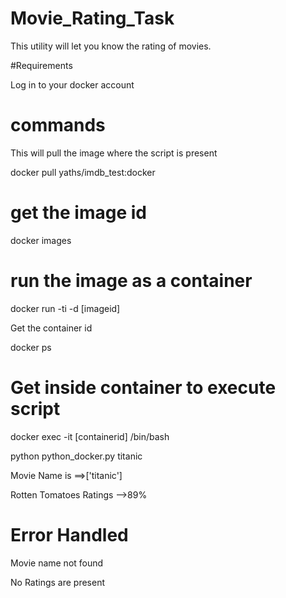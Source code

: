  # Movie_Rating_Task
 
 This utility will let you know the rating of movies.
 
 #Requirements 
 
 Log in to your docker account
 
 # commands
 
This will pull the image where the script is present

docker pull yaths/imdb_test:docker

# get the image id

docker images

# run the image as a container

docker run -ti -d [imageid]

Get the container id

docker ps

# Get inside container to execute script

docker exec -it [containerid] /bin/bash

python python_docker.py titanic

Movie Name is ==>['titanic']

Rotten Tomatoes Ratings -->89%

# Error Handled

Movie name not found

No Ratings are present
